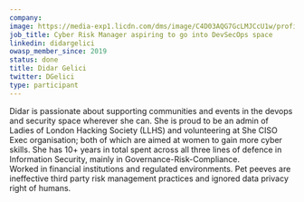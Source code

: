 ```yaml
---
company: 
image: https://media-exp1.licdn.com/dms/image/C4D03AQG7GcLMJCcU1w/profile-displayphoto-shrink_200_200/0?e=1588204800&v=beta&t=CM_cgI0reasnf0V1IlTl5kRQ-6q7sKm46XSRQrxTI1k
job_title: Cyber Risk Manager aspiring to go into DevSecOps space
linkedin: didargelici
owasp_member_since: 2019
status: done
title: Didar Gelici
twitter: DGelici
type: participant
---
```


Didar is passionate about supporting communities and events in the devops and security space wherever she can. 
She is proud to be an admin of Ladies of London Hacking Society (LLHS) and volunteering at She CISO Exec organisation; both of which are aimed at women to gain more cyber skills.
She has 10+ years in total spent across all three lines of defence in Information Security, mainly in Governance-Risk-Compliance.  
Worked in financial institutions and regulated environments.
Pet peeves are ineffective third party risk management practices and ignored data privacy right of humans.

